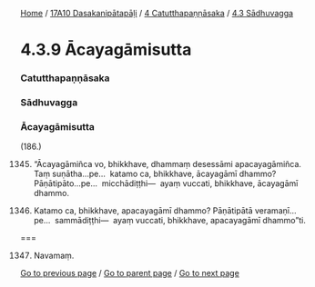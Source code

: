 
[Home](/) / [17A10 Dasakanipātapāḷi](/tipitaka/17A10.md) / [4 Catutthapaṇṇāsaka](/tipitaka/17A10/4.md) / [4.3 Sādhuvagga](/tipitaka/17A10/4/4.3.md)

# 4.3.9 Ācayagāmisutta

### Catutthapaṇṇāsaka

### Sādhuvagga

### Ācayagāmisutta

(186.)

1345. “Ācayagāmiñca vo, bhikkhave, dhammaṃ desessāmi apacayagāmiñca. Taṃ suṇātha…pe…  katamo ca, bhikkhave, ācayagāmī dhammo? Pāṇātipāto…pe…  micchādiṭṭhi—  ayaṃ vuccati, bhikkhave, ācayagāmī dhammo.

1346. Katamo ca, bhikkhave, apacayagāmī dhammo? Pāṇātipātā veramaṇī…pe…  sammādiṭṭhi—  ayaṃ vuccati, bhikkhave, apacayagāmī dhammo”ti.

===

1347. Navamaṃ.



[Go to previous page](/tipitaka/17A10/4/4.3/4.3.8.md) / [Go to parent page](/tipitaka/17A10/4/4.3.md) / [Go to next page](/tipitaka/17A10/4/4.3/4.3.10.md)


